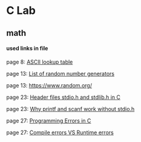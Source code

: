 # C Lab
## math

#### used links in file
page 8: [ASCII lookup table](https://www.tutorialspoint.com/html/ascii_table_lookup.htm)

page 13: [List of random number generators](https://en.wikipedia.org/wiki/List_of_random_number_generators)

page 13: https://www.random.org/

page 23: [Header files stdio.h and stdlib.h in C](https://www.tutorialspoint.com/header-files-stdio-h-and-stdlib-h-in-c)

page 23: [Why printf and scanf work without stdio.h](https://stackoverflow.com/questions/2199076/printf-and-scanf-work-without-stdio-h-why)

page 27: [Programming Errors in C](https://www.javatpoint.com/programming-errors-in-c)

page 27: [Compile errors VS Runtime errors](https://www.geeksforgeeks.org/difference-between-compile-time-errors-and-runtime-errors/)